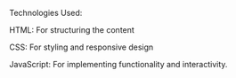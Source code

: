 Technologies Used:

HTML: For structuring the content

CSS: For styling and responsive design

JavaScript: For implementing  functionality and interactivity.
